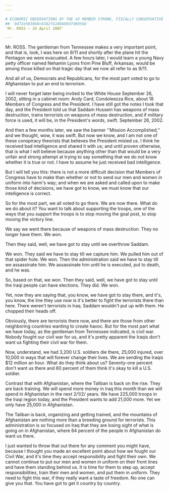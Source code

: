 ```yaml
---
---

# ECONOMIC OBSERVATIONS BY THE 43 MEMBER STRONG, FISCALLY CONSERVATIVE  DEMOCRATIC BLUE DOG COALITION
## `0d72e5838b8c6382f410b689d7d695bb`
`Mr. ROSS — 24 April 2007`

---
```



Mr. ROSS. The gentleman from Tennessee makes a very important point, 
and that is, look, I was here on 9/11 and shortly after the plane hit 
the Pentagon we were evacuated. A few hours later, I would learn a 
young Navy petty officer named Nehamin Lyons from Pine Bluff, Arkansas, 
would be among those killed on that tragic day that we now all refer to 
as 9/11.

And all of us, Democrats and Republicans, for the most part voted to 
go to Afghanistan to put an end to terrorism.

I will never forget later being invited to the White House September 
26, 2002, sitting in a cabinet room: Andy Card, Condoleezza Rice, about 
18 Members of Congress and the President. I have still got the notes I 
took that day, and the President told us that Saddam Hussein has 
weapons of mass destruction, trains terrorists on weapons of mass 
destruction, and if military force is used, it will be, in the 
President's words, swift. September 26, 2002.

And then a few months later, we saw the banner ''Mission 
Accomplished,'' and we thought, wow, it was swift. But now we know, and 
I am not one of these conspiracy theorists that believes the President 
misled us. I think he received bad intelligence and shared it with us; 
and until proven otherwise, that is what I will believe because 
anything other than that would be a very unfair and strong attempt at 
trying to say something that we do not know whether it is true or not. 
I have to assume he just received bad intelligence.

But I will tell you this: there is not a more difficult decision that 
Members of Congress have to make than whether or not to send our men 
and women in uniform into harm's way; and when we are asked and called 
upon to make those kind of decisions, we have got to know, we must know 
that our intelligence is correct.

So for the most part, we all voted to go there. We are now there. 
What do we do about it? You want to talk about supporting the troops, 
one of the ways that you support the troops is to stop moving the goal 
post, to stop moving the victory line.

We say we went there because of weapons of mass destruction. They no 
longer have them. We won.

Then they said, well, we have got to stay until we overthrow Saddam.



We won. They said we have to stay till we capture him. We pulled him 
out of that spider hole. We won. Then the administration said we have 
to stay till we assassinate him. We assassinate him until he is 
executed, put to death, and he was.

So, based on that, we won. Then they said, well, we have got to stay 
until the Iraqi people can have elections. They did. We won.

Yet, now they are saying that, you know, we have got to stay there, 
and it's, you know, the line they use now is it's better to fight the 
terrorists there than here. There weren't terrorists in Iraq. Saddam 
wouldn't put up with them. He chopped their heads off.

Obviously, there are terrorists there now, and there are those from 
other neighboring countries wanting to create havoc. But for the most 
part what we have today, as the gentleman from Tennessee indicated, is 
civil war. Nobody fought our civil war for us, and it's pretty apparent 
the Iraqis don't want us fighting their civil war for them.

Now, understand, we had 3,200 U.S. soldiers die there, 25,000 
injured, over 10,000 in ways that will forever change their lives. We 
are sending the Iraqis $12 million an hour. What do they think about 
us? Seventy-one percent don't want us there and 60 percent of them 
think it's okay to kill a U.S. soldier.

Contrast that with Afghanistan, where the Taliban is back on the 
rise. They are back training. We will spend more money in Iraq this 
month than we will spend in Afghanistan in the next 2/1/2/ years. We 
have 225,000 troops in the Iraqi region today, and the President wants 
to add 21,000 more. Yet we only have 25,000 in Afghanistan.

The Taliban is back, organizing and getting trained, and the 
mountains of Afghanistan are nothing more than a breeding ground for 
terrorists. This administration is so focused on Iraq that they are 
losing sight of what is going on in Afghanistan, where 84 percent of 
the people in Afghanistan do want us there.

I just wanted to throw that out there for any comment you might have, 
because I thought you made an excellent point about how we fought our 
Civil War, and it's time they accept responsibility and fight their 
own. We cannot continue to put our men and women in uniform on their 
front lines and have them standing behind us. It is time for them to 
step up, accept responsibilities, train their men and women, and put 
them in uniform. They need to fight this war, if they really want a 
taste of freedom. No one can give you that. You have got to get it 
country by country.